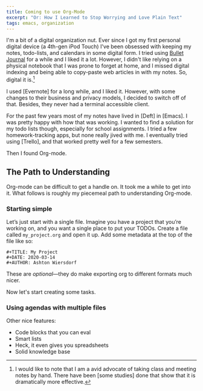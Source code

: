 ```yaml
---
title: Coming to use Org-Mode
excerpt: "Or: How I Learned to Stop Worrying and Love Plain Text"
tags: emacs, organization
---
```


<!-- The killer features for me: -->

<!--  - Capture anywhere -->
<!--  - beorg on mobile -->
<!--  - linking between files -->
<!--  - attachments + git = 😍 -->

I'm a bit of a digital organization nut. Ever since I got my first personal digital device (a 4th-gen iPod Touch) I've been obsessed with keeping my notes, todo-lists, and calendars in some digital form. I tried using [Bullet Journal](https://bulletjournal.com/pages/learn) for a while and I liked it a lot. However, I didn't like relying on a physical notebook that I was prone to forget at home, and I missed digital indexing and being able to copy-paste web articles in with my notes. So, digital it is.[^1]

I used [Evernote] for a long while, and I liked it. However, with some changes to their business and privacy models, I decided to switch off of that. Besides, they never had a terminal accessible client.

For the past few years most of my notes have lived in [Deft] in [Emacs]. I was pretty happy with how that was working. I wanted to find a solution for my todo lists though, especially for school assignments. I tried a few homework-tracking apps, but none really jived with me. I eventually tried using [Trello], and that worked pretty well for a few semesters.

Then I found Org-mode.

## The Path to Understanding

Org-mode can be difficult to get a handle on. It took me a while to get into it. What follows is roughly my piecemeal path to understanding Org-mode.

### Starting simple

Let’s just start with a single file. Imagine you have a project that you’re working on, and you want a single place to put your TODOs. Create a file called `my_project.org` and open it up. Add some metadata at the top of the file like so:

```
#+TITLE: My Project
#+DATE: 2020-03-14
#+AUTHOR: Ashton Wiersdorf
```

These are *optional*—they do make exporting org to different formats much nicer.

Now let's start creating some tasks.

### Using agendas with multiple files

Other nice features:
 - Code blocks that you can eval
 - Smart lists
 - Heck, it even gives you spreadsheets
 - Solid knowledge base

[^1]: I would like to note that I am a avid advocate of taking class and meeting notes by hand. There have been [some studies] done that show that it is dramatically more effective.
